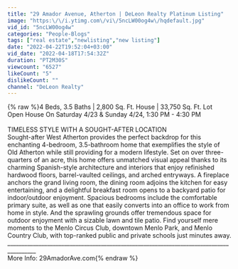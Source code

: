 ```yaml
---
title: "29 Amador Avenue, Atherton | DeLeon Realty Platinum Listing"
image: "https:\/\/i.ytimg.com\/vi\/5ncLW00og4w\/hqdefault.jpg"
vid_id: "5ncLW00og4w"
categories: "People-Blogs"
tags: ["real estate","newlisting","new listing"]
date: "2022-04-22T19:52:04+03:00"
vid_date: "2022-04-18T17:54:32Z"
duration: "PT2M30S"
viewcount: "6527"
likeCount: "5"
dislikeCount: ""
channel: "DeLeon Realty"
---
```

{% raw %}4 Beds, 3.5 Baths | 2,800 Sq. Ft. House | 33,750 Sq. Ft. Lot<br />Open House On Saturday 4/23 &amp; Sunday 4/24, 1:30 PM - 4:30 PM<br /><br />TIMELESS STYLE WITH A SOUGHT-AFTER LOCATION<br />Sought-after West Atherton provides the perfect backdrop for this enchanting 4-bedroom, 3.5-bathroom home that exemplifies the style of Old Atherton while still providing for a modern lifestyle. Set on over three-quarters of an acre, this home offers unmatched visual appeal thanks to its charming Spanish-style architecture and interiors that enjoy refinished hardwood floors, barrel-vaulted ceilings, and arched entryways. A fireplace anchors the grand living room, the dining room adjoins the kitchen for easy entertaining, and a delightful breakfast room opens to a backyard patio for indoor/outdoor enjoyment. Spacious bedrooms include the comfortable primary suite, as well as one that easily converts into an office to work from home in style. And the sprawling grounds offer tremendous space for outdoor enjoyment with a sizable lawn and tile patio. Find yourself mere moments to the Menlo Circus Club, downtown Menlo Park, and Menlo Country Club, with top-ranked public and private schools just minutes away.<br />________________________________________________________________________________________<br />More Info: 29AmadorAve.com{% endraw %}
